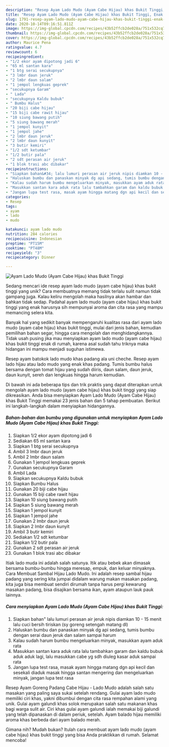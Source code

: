 ```yaml
---
description: "Resep Ayam Lado Mudo (Ayam Cabe Hijau) khas Bukit Tinggi, Enak Banget"
title: "Resep Ayam Lado Mudo (Ayam Cabe Hijau) khas Bukit Tinggi, Enak Banget"
slug: 1791-resep-ayam-lado-mudo-ayam-cabe-hijau-khas-bukit-tinggi-enak-banget
date: 2020-10-14T09:16:51.811Z
image: https://img-global.cpcdn.com/recipes/43b52ffcb2de028a/751x532cq70/ayam-lado-mudo-ayam-cabe-hijau-khas-bukit-tinggi-foto-resep-utama.jpg
thumbnail: https://img-global.cpcdn.com/recipes/43b52ffcb2de028a/751x532cq70/ayam-lado-mudo-ayam-cabe-hijau-khas-bukit-tinggi-foto-resep-utama.jpg
cover: https://img-global.cpcdn.com/recipes/43b52ffcb2de028a/751x532cq70/ayam-lado-mudo-ayam-cabe-hijau-khas-bukit-tinggi-foto-resep-utama.jpg
author: Maurice Pena
ratingvalue: 4.7
reviewcount: 6
recipeingredient:
- "1/2 ekor ayam dipotong jadi 6"
- "65 ml santan kara"
- "1 btg serai secukupnya"
- "3 lmbr daun jeruk"
- "2 lmbr daun salam"
- "1 jempol lengkuas geprek"
- "secukupnya Garam"
- " Lada"
- "secukupnya Kaldu bubuk"
- " Bumbu Halus"
- "20 biji cabe hijau"
- "15 biji cabe rawit hijau"
- "10 siung bawang putih"
- "5 siung bawang merah"
- "1 jempol kunyit"
- "1 jempol jahe"
- "2 lmbr daun jeruk"
- "2 lmbr daun kunyit"
- "3 butir kemiri"
- "1/2 sdt ketumbar"
- "1/2 butir pala"
- "2 sdt perasan air jeruk"
- "1 blok trasi abc dibakar"
recipeinstructions:
- "Siapkan bahan&#34; lalu lumuri perasan air jeruk nipis diamkan 10 - 15 menit lalu cuci bersih tiriskan (sy goreng setengah matang dl)"
- "Haluskan bumbu dan panaskan minyak dg api sedang, tumis bumbu dengan serai daun jeruk dan salam sampai harum"
- "Kalau sudah harum bumbu mengeluarkan minyak, masukkan ayam aduk rata"
- "Masukkan santan kara aduk rata lalu tambahkan garam dan kaldu bubuk aduk aduk lagi, lalu masukkan cabe yg sdh diuleg kasar aduk sampai rata"
- "Jangan lupa test rasa, masak ayam hingga matang dgn api kecil dan sesekali diaduk masak hingga santan mengering dan mengeluarkan minyak, jangan lupa test rasa"
categories:
- Resep
tags:
- ayam
- lado
- mudo

katakunci: ayam lado mudo 
nutrition: 284 calories
recipecuisine: Indonesian
preptime: "PT15M"
cooktime: "PT48M"
recipeyield: "3"
recipecategory: Dinner

---
```



![Ayam Lado Mudo (Ayam Cabe Hijau) khas Bukit Tinggi](https://img-global.cpcdn.com/recipes/43b52ffcb2de028a/751x532cq70/ayam-lado-mudo-ayam-cabe-hijau-khas-bukit-tinggi-foto-resep-utama.jpg)

Sedang mencari ide resep ayam lado mudo (ayam cabe hijau) khas bukit tinggi yang unik? Cara membuatnya memang tidak terlalu sulit namun tidak gampang juga. Kalau keliru mengolah maka hasilnya akan hambar dan bahkan tidak sedap. Padahal ayam lado mudo (ayam cabe hijau) khas bukit tinggi yang enak harusnya sih mempunyai aroma dan cita rasa yang mampu memancing selera kita.

Banyak hal yang sedikit banyak mempengaruhi kualitas rasa dari ayam lado mudo (ayam cabe hijau) khas bukit tinggi, mulai dari jenis bahan, kemudian pemilihan bahan segar, hingga cara mengolah dan menghidangkannya. Tidak usah pusing jika mau menyiapkan ayam lado mudo (ayam cabe hijau) khas bukit tinggi enak di rumah, karena asal sudah tahu triknya maka hidangan ini mampu menjadi suguhan istimewa.

Resep ayam batokok lado mudo khas padang ala uni cheche. Resep ayam lado hijau atau lado mudo yang enak khas padang. Tumis bumbu halus bersama dengan tomat hijau yang sudah diiris, daun salam, daun jeruk, daun kunyit, sereh dan lengkuas hingga harum kemudian.


Di bawah ini ada beberapa tips dan trik praktis yang dapat diterapkan untuk mengolah ayam lado mudo (ayam cabe hijau) khas bukit tinggi yang siap dikreasikan. Anda bisa menyiapkan Ayam Lado Mudo (Ayam Cabe Hijau) khas Bukit Tinggi memakai 23 jenis bahan dan 5 tahap pembuatan. Berikut ini langkah-langkah dalam menyiapkan hidangannya.

<!--inarticleads1-->

##### Bahan-bahan dan bumbu yang digunakan untuk menyiapkan Ayam Lado Mudo (Ayam Cabe Hijau) khas Bukit Tinggi:

1. Siapkan 1/2 ekor ayam dipotong jadi 6
1. Sediakan 65 ml santan kara
1. Siapkan 1 btg serai secukupnya
1. Ambil 3 lmbr daun jeruk
1. Ambil 2 lmbr daun salam
1. Gunakan 1 jempol lengkuas geprek
1. Gunakan secukupnya Garam
1. Ambil  Lada
1. Siapkan secukupnya Kaldu bubuk
1. Siapkan  Bumbu Halus
1. Gunakan 20 biji cabe hijau
1. Gunakan 15 biji cabe rawit hijau
1. Siapkan 10 siung bawang putih
1. Siapkan 5 siung bawang merah
1. Siapkan 1 jempol kunyit
1. Siapkan 1 jempol jahe
1. Gunakan 2 lmbr daun jeruk
1. Siapkan 2 lmbr daun kunyit
1. Ambil 3 butir kemiri
1. Sediakan 1/2 sdt ketumbar
1. Siapkan 1/2 butir pala
1. Gunakan 2 sdt perasan air jeruk
1. Gunakan 1 blok trasi abc dibakar


Itiak lado muda ini adalah salah satunya. Itik atau bebek akan dimasak bersama bumbu-bumbu hingga meresap, empuk, dan keluar minyaknya. Cara Membuat Sambal Hijau Lado Mudo. Ini adalah resep sambal hijau padang yang sering kita jumpai didalam warung makan masakan padang, kita juga bisa membuat sendiri dirumah tanpa harus pergi kewarung masakan padang, bisa disajikan bersama ikan, ayam ataupun lauk pauk lainnya. 

<!--inarticleads2-->

##### Cara menyiapkan Ayam Lado Mudo (Ayam Cabe Hijau) khas Bukit Tinggi:

1. Siapkan bahan&#34; lalu lumuri perasan air jeruk nipis diamkan 10 - 15 menit lalu cuci bersih tiriskan (sy goreng setengah matang dl)
1. Haluskan bumbu dan panaskan minyak dg api sedang, tumis bumbu dengan serai daun jeruk dan salam sampai harum
1. Kalau sudah harum bumbu mengeluarkan minyak, masukkan ayam aduk rata
1. Masukkan santan kara aduk rata lalu tambahkan garam dan kaldu bubuk aduk aduk lagi, lalu masukkan cabe yg sdh diuleg kasar aduk sampai rata
1. Jangan lupa test rasa, masak ayam hingga matang dgn api kecil dan sesekali diaduk masak hingga santan mengering dan mengeluarkan minyak, jangan lupa test rasa


Resep Ayam Goreng Padang Cabe Hijau - Lado Mudo adalah salah satu masakan yang paling saya sukai setelah rendang. Gulai ayam lado mudo memiliki ciri khas, yakni dibumbui dengan cita rasa rempahan alami yang unik. Gulai ayam galundi khas solok merupakan salah satu makanan khas bagi warga sulit air. Ciri khas gulai ayam galundi ialah memakai biji galundi yang telah dipanaskan di dalam periuk, setelah. Ayam balado hijau memiliki aroma khas berbeda dari ayam balado merah. 

Gimana nih? Mudah bukan? Itulah cara membuat ayam lado mudo (ayam cabe hijau) khas bukit tinggi yang bisa Anda praktikkan di rumah. Selamat mencoba!
